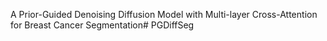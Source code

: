 A Prior-Guided Denoising Diffusion Model with Multi-layer Cross-Attention for Breast Cancer Segmentation# PGDiffSeg
